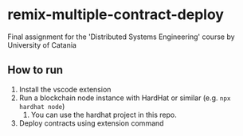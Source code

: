 # remix-multiple-contract-deploy
Final assignment for the 'Distributed Systems Engineering' course by University of Catania

## How to run

1. Install the vscode extension
2. Run a blockchain node instance with HardHat or similar (e.g. `npx hardhat node`)
   1. You can use the hardhat project in this repo.
3. Deploy contracts using extension command